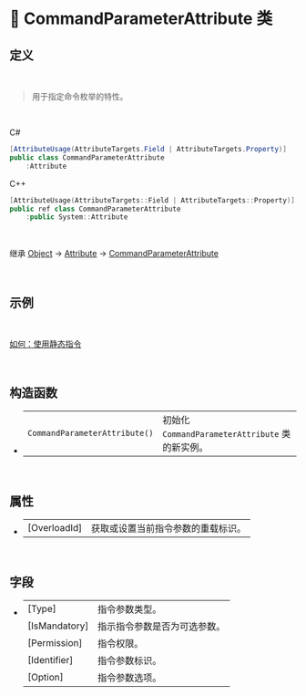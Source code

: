 # 🔖 CommandParameterAttribute 类

## 定义

<br>

> 用于指定命令枚举的特性。

<br>

C#
```cs
[AttributeUsage(AttributeTargets.Field | AttributeTargets.Property)]
public class CommandParameterAttribute
    :Attribute
```
C++
```cpp
[AttributeUsage(AttributeTargets::Field | AttributeTargets::Property)]
public ref class CommandParameterAttribute
    :public System::Attribute
```
<br>

继承 [Object](https://docs.microsoft.com/zh-cn/DotNET/api/system.object?view=net-6.0) → [Attribute](https://docs.microsoft.com/zh-cn/DotNET/api/system.attribute?view=net-6.0) → [CommandParameterAttribute](zh_CN/NET/APIs/Namespace/LiteLoader.DynamicCommand/Class/CommandParameterAttribute/CommandParameterAttribute.md)
   
<br>

## 示例

<br>

[如何：使用静态指令](../../../../HowTo/Static_DynamicCommand.md)

<br>

## 构造函数
- 
    |||
    |-|-|
    |`CommandParameterAttribute()`|初始化 `CommandParameterAttribute` 类的新实例。|

<br>

##  属性
- 
    |||
    |-|-|
    |[OverloadId]|获取或设置当前指令参数的重载标识。|

<br>

##  字段
- 
    |||
    |-|-|
    |[Type]|指令参数类型。|
    |[IsMandatory]|指示指令参数是否为可选参数。|
    |[Permission]|指令权限。|
    |[Identifier]|指令参数标识。|
    |[Option]|指令参数选项。|

<br>


